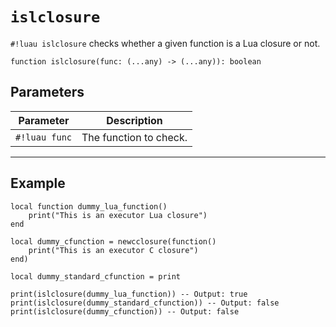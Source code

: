 # `islclosure`

`#!luau islclosure` checks whether a given function is a Lua closure or not.

```luau
function islclosure(func: (...any) -> (...any)): boolean
```

## Parameters

| Parameter | Description |
|-----------|-------------|
| `#!luau func` | The function to check. |

---

## Example

```luau title="Verifying Lua closures with islclosure" linenums="1"
local function dummy_lua_function()
    print("This is an executor Lua closure")
end

local dummy_cfunction = newcclosure(function()
    print("This is an executor C closure")
end)

local dummy_standard_cfunction = print

print(islclosure(dummy_lua_function)) -- Output: true
print(islclosure(dummy_standard_cfunction)) -- Output: false
print(islclosure(dummy_cfunction)) -- Output: false
```
